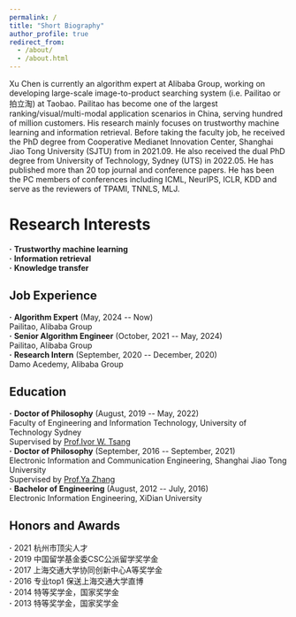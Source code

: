```yaml
---
permalink: /
title: "Short Biography"
author_profile: true
redirect_from: 
  - /about/
  - /about.html
---
```


Xu Chen is currently an algorithm expert at Alibaba Group, working on developing large-scale image-to-product searching system (i.e. Pailitao or 拍立淘) at Taobao. Pailitao has become one of the largest ranking/visual/multi-modal application scenarios in China, serving hundred of million customers. His research mainly focuses on trustworthy machine learning and information retrieval. Before taking the faculty job, he received the PhD degree from Cooperative Medianet Innovation Center, Shanghai Jiao Tong University (SJTU) from in 2021.09.
He also received the dual PhD degree from University of Technology, Sydney (UTS) in 2022.05. He has published more than 20 top journal and conference papers. He has been the PC members of conferences including ICML, NeurIPS, ICLR, KDD and serve as the reviewers of TPAMI, TNNLS, MLJ.

Research Interests
======
**·** **Trustworthy machine learning**  
**·** **Information retrieval**  
**·** **Knowledge transfer**  

Job Experience
------
**·** **Algorithm Expert** (May, 2024 -- Now)  
Pailitao, Alibaba Group    
**·** **Senior Algorithm Engineer** (October, 2021 -- May, 2024)  
Pailitao, Alibaba Group  
**·** **Research Intern** (September, 2020 -- December, 2020)  
Damo Acedemy, Alibaba Group  

Education
------
**·** **Doctor of Philosophy** (August, 2019 -- May, 2022)   
Faculty of Engineering and Information Technology, University of Technology Sydney  
Supervised by [Prof.Ivor W. Tsang](https://www.a-star.edu.sg/cfar/about-cfar/management/prof-ivor-tsang)  
**·** **Doctor of Philosophy** (September, 2016 -- September, 2021)  
Electronic Information and Communication Engineering, Shanghai Jiao Tong University  
Supervised by [Prof.Ya Zhang](https://mediabrain.sjtu.edu.cn/yazhang/)  
**·** **Bachelor of Engineering** (August, 2012 -- July, 2016)  
Electronic Information Engineering, XiDian University

Honors and Awards
------
**·** 2021 杭州市顶尖人才  
**·** 2019 中国留学基金委CSC公派留学奖学金  
**·** 2017 上海交通大学协同创新中心A等奖学金  
**·** 2016 专业top1 保送上海交通大学直博  
**·** 2014 特等奖学金，国家奖学金  
**·** 2013 特等奖学金，国家奖学金 
